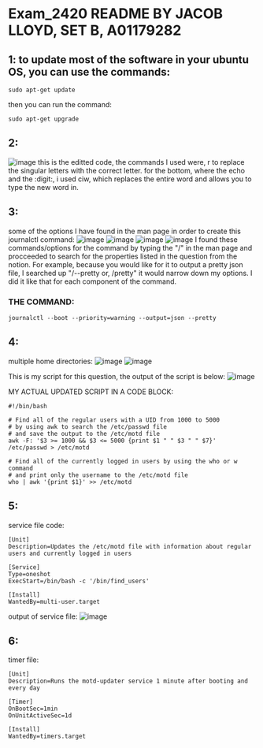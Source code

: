 # Exam_2420 README BY JACOB LLOYD, SET B, A01179282

## 1: to update most of the software in your ubuntu OS, you can use the commands:
```
sudo apt-get update
```
then you can run the command:
```
sudo apt-get upgrade
```

## 2:
![image](https://user-images.githubusercontent.com/100608327/206564019-1394ced4-ed17-47b1-a01b-5bb5cf90178c.png)
this is the editted code, the commands I used were,
r to replace the singular letters with the correct letter.
for the bottom, where the echo and the :digit:, i used ciw, which replaces the entire word and allows you to type the new word in.

## 3:
some of the options I have found in the man page in order to create this journalctl command:
![image](https://user-images.githubusercontent.com/100608327/206564888-80d59d31-6f37-4340-bf46-887815ad20f6.png)
![image](https://user-images.githubusercontent.com/100608327/206565142-6de0233a-b2f2-4453-b3db-644559a9da4b.png)
![image](https://user-images.githubusercontent.com/100608327/206565276-28956428-6dfb-4b6d-8a22-235f99f24403.png)
![image](https://user-images.githubusercontent.com/100608327/206565429-5bc68446-695c-48b2-a975-6f3a95d08a35.png)
I found these commands/options for the command by typing the "/" in the man page and procceeded to search for the properties listed in the question from the notion. For example, because you would like for it to output a pretty json file, I searched up "/--pretty or, /pretty" it would narrow down my options. I did it like that for each component of the command.
### THE COMMAND:
```
journalctl --boot --priority=warning --output=json --pretty
```

## 4:
multiple home directories:
![image](https://user-images.githubusercontent.com/100608327/206566331-afe90c24-8ab7-4496-8bcc-ac7b4819ed53.png)
![image](https://user-images.githubusercontent.com/100608327/206567866-01a38d86-943e-467d-9e92-080a52e28e7e.png)

This is my script for this question, the output of the script is below:
![image](https://user-images.githubusercontent.com/100608327/206574643-e0718126-6a79-45c6-8c31-07ab4b6b8fab.png)

MY ACTUAL UPDATED SCRIPT IN A CODE BLOCK:
```
#!/bin/bash

# Find all of the regular users with a UID from 1000 to 5000
# by using awk to search the /etc/passwd file
# and save the output to the /etc/motd file
awk -F: '$3 >= 1000 && $3 <= 5000 {print $1 " " $3 " " $7}' /etc/passwd > /etc/motd

# Find all of the currently logged in users by using the who or w command
# and print only the username to the /etc/motd file
who | awk '{print $1}' >> /etc/motd
```
## 5:
service file code:
```
[Unit]
Description=Updates the /etc/motd file with information about regular users and currently logged in users

[Service]
Type=oneshot
ExecStart=/bin/bash -c '/bin/find_users'

[Install]
WantedBy=multi-user.target
```
output of service file:
![image](https://user-images.githubusercontent.com/100608327/206571479-77469712-e9ce-4858-afc2-17854595f475.png)

## 6:
timer file:
```
[Unit]
Description=Runs the motd-updater service 1 minute after booting and every day

[Timer]
OnBootSec=1min
OnUnitActiveSec=1d

[Install]
WantedBy=timers.target
```





